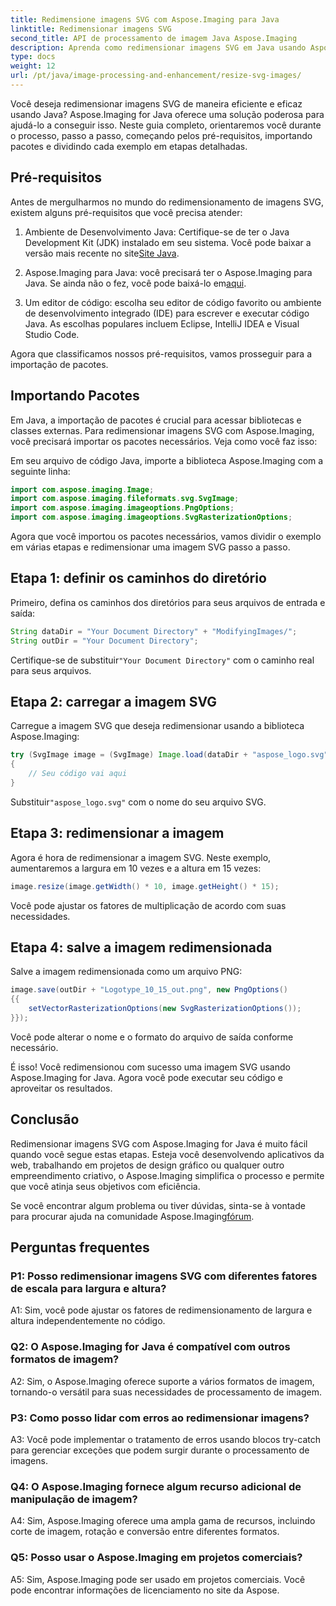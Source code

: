```yaml
---
title: Redimensione imagens SVG com Aspose.Imaging para Java
linktitle: Redimensionar imagens SVG
second_title: API de processamento de imagem Java Aspose.Imaging
description: Aprenda como redimensionar imagens SVG em Java usando Aspose.Imaging for Java. Guia passo a passo para processamento eficiente de imagens.
type: docs
weight: 12
url: /pt/java/image-processing-and-enhancement/resize-svg-images/
---
```

Você deseja redimensionar imagens SVG de maneira eficiente e eficaz usando Java? Aspose.Imaging for Java oferece uma solução poderosa para ajudá-lo a conseguir isso. Neste guia completo, orientaremos você durante o processo, passo a passo, começando pelos pré-requisitos, importando pacotes e dividindo cada exemplo em etapas detalhadas.

## Pré-requisitos

Antes de mergulharmos no mundo do redimensionamento de imagens SVG, existem alguns pré-requisitos que você precisa atender:

1.  Ambiente de Desenvolvimento Java: Certifique-se de ter o Java Development Kit (JDK) instalado em seu sistema. Você pode baixar a versão mais recente no site[Site Java](https://www.oracle.com/java/technologies/javase-downloads).

2. Aspose.Imaging para Java: você precisará ter o Aspose.Imaging para Java. Se ainda não o fez, você pode baixá-lo em[aqui](https://releases.aspose.com/imaging/java/).

3. Um editor de código: escolha seu editor de código favorito ou ambiente de desenvolvimento integrado (IDE) para escrever e executar código Java. As escolhas populares incluem Eclipse, IntelliJ IDEA e Visual Studio Code.

Agora que classificamos nossos pré-requisitos, vamos prosseguir para a importação de pacotes.

## Importando Pacotes

Em Java, a importação de pacotes é crucial para acessar bibliotecas e classes externas. Para redimensionar imagens SVG com Aspose.Imaging, você precisará importar os pacotes necessários. Veja como você faz isso:

Em seu arquivo de código Java, importe a biblioteca Aspose.Imaging com a seguinte linha:

```java
import com.aspose.imaging.Image;
import com.aspose.imaging.fileformats.svg.SvgImage;
import com.aspose.imaging.imageoptions.PngOptions;
import com.aspose.imaging.imageoptions.SvgRasterizationOptions;
```

Agora que você importou os pacotes necessários, vamos dividir o exemplo em várias etapas e redimensionar uma imagem SVG passo a passo.


## Etapa 1: definir os caminhos do diretório

Primeiro, defina os caminhos dos diretórios para seus arquivos de entrada e saída:

```java
String dataDir = "Your Document Directory" + "ModifyingImages/";
String outDir = "Your Document Directory";
```

 Certifique-se de substituir`"Your Document Directory"` com o caminho real para seus arquivos.

## Etapa 2: carregar a imagem SVG

Carregue a imagem SVG que deseja redimensionar usando a biblioteca Aspose.Imaging:

```java
try (SvgImage image = (SvgImage) Image.load(dataDir + "aspose_logo.svg"))
{
    // Seu código vai aqui
}
```

 Substituir`"aspose_logo.svg"` com o nome do seu arquivo SVG.

## Etapa 3: redimensionar a imagem

Agora é hora de redimensionar a imagem SVG. Neste exemplo, aumentaremos a largura em 10 vezes e a altura em 15 vezes:

```java
image.resize(image.getWidth() * 10, image.getHeight() * 15);
```

Você pode ajustar os fatores de multiplicação de acordo com suas necessidades.

## Etapa 4: salve a imagem redimensionada

Salve a imagem redimensionada como um arquivo PNG:

```java
image.save(outDir + "Logotype_10_15_out.png", new PngOptions()
{{
    setVectorRasterizationOptions(new SvgRasterizationOptions());
}});
```

Você pode alterar o nome e o formato do arquivo de saída conforme necessário.

É isso! Você redimensionou com sucesso uma imagem SVG usando Aspose.Imaging for Java. Agora você pode executar seu código e aproveitar os resultados.

## Conclusão

Redimensionar imagens SVG com Aspose.Imaging for Java é muito fácil quando você segue estas etapas. Esteja você desenvolvendo aplicativos da web, trabalhando em projetos de design gráfico ou qualquer outro empreendimento criativo, o Aspose.Imaging simplifica o processo e permite que você atinja seus objetivos com eficiência.

Se você encontrar algum problema ou tiver dúvidas, sinta-se à vontade para procurar ajuda na comunidade Aspose.Imaging[fórum](https://forum.aspose.com/).

## Perguntas frequentes

### P1: Posso redimensionar imagens SVG com diferentes fatores de escala para largura e altura?

A1: Sim, você pode ajustar os fatores de redimensionamento de largura e altura independentemente no código.

### Q2: O Aspose.Imaging for Java é compatível com outros formatos de imagem?

A2: Sim, o Aspose.Imaging oferece suporte a vários formatos de imagem, tornando-o versátil para suas necessidades de processamento de imagem.

### P3: Como posso lidar com erros ao redimensionar imagens?

A3: Você pode implementar o tratamento de erros usando blocos try-catch para gerenciar exceções que podem surgir durante o processamento de imagens.

### Q4: O Aspose.Imaging fornece algum recurso adicional de manipulação de imagem?

A4: Sim, Aspose.Imaging oferece uma ampla gama de recursos, incluindo corte de imagem, rotação e conversão entre diferentes formatos.

### Q5: Posso usar o Aspose.Imaging em projetos comerciais?

A5: Sim, Aspose.Imaging pode ser usado em projetos comerciais. Você pode encontrar informações de licenciamento no site da Aspose.